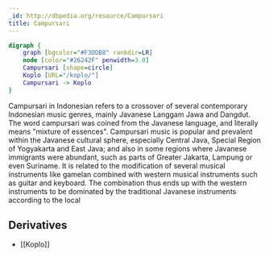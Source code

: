 ```yaml
---
_id: http://dbpedia.org/resource/Campursari
title: Campursari
---
```


```dot
digraph {
	graph [bgcolor="#F3DDB8" rankdir=LR]
	node [color="#26242F" penwidth=3.0]
	Campursari [shape=circle]
	Koplo [URL="/koplo/"]
	Campursari -> Koplo
}
```

Campursari in Indonesian refers to a crossover of several contemporary Indonesian music genres, mainly Javanese Langgam Jawa and Dangdut. The word campursari was coined from the Javanese language, and literally means "mixture of essences". Campursari music is popular and prevalent within the Javanese cultural sphere, especially Central Java, Special Region of Yogyakarta and East Java; and also in some regions where Javanese immigrants were abundant, such as parts of Greater Jakarta, Lampung or even Suriname. It is related to the modification of several musical instruments like gamelan combined with western musical instruments such as guitar and keyboard. The combination thus ends up with the western instruments to be dominated by the traditional Javanese instruments according to the local 

## Derivatives
- [[Koplo]]
